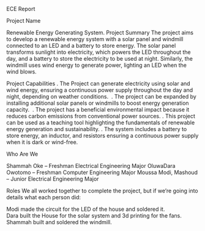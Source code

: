 ECE Report

Project Name

Renewable Energy Generating System.
Project Summary
The project aims to develop a renewable energy system with a solar panel and windmill connected to an LED and a battery to store energy. The solar panel transforms sunlight into electricity, which powers the LED throughout the day, and a battery to store the electricity to be used at night. Similarly, the windmill uses wind energy to generate power, lighting an LED when the wind blows.

Project Capabilities 
. The Project can generate electricity using solar and wind energy, ensuring a continuous 
power supply throughout the day and night, depending on weather conditions.  .  The project can be expanded by installing additional solar panels or windmills to boost energy generation capacity.  .  The project has a beneficial environmental impact because it reduces carbon emissions from conventional power sources. 
.  This project can be used as a teaching tool highlighting the fundamentals of renewable energy generation and sustainability.
.    The system includes a battery to store energy, an inductor, and resistors ensuring a continuous power supply when it is dark or wind-free.



Who Are We

Shammah Oke – Freshman Electrical Engineering Major
OluwaDara Owotomo – Freshman Computer Engineering Major
Moussa Modi, Mashoud – Junior Electrical Engineering Major



Roles
We all worked together to complete the project, but if we’re going into details what each person did:

Modi made the circuit for the LED of the house and soldered it.  
Dara built the House for the solar system and 3d printing for the fans.
Shammah built and soldered the windmill.


